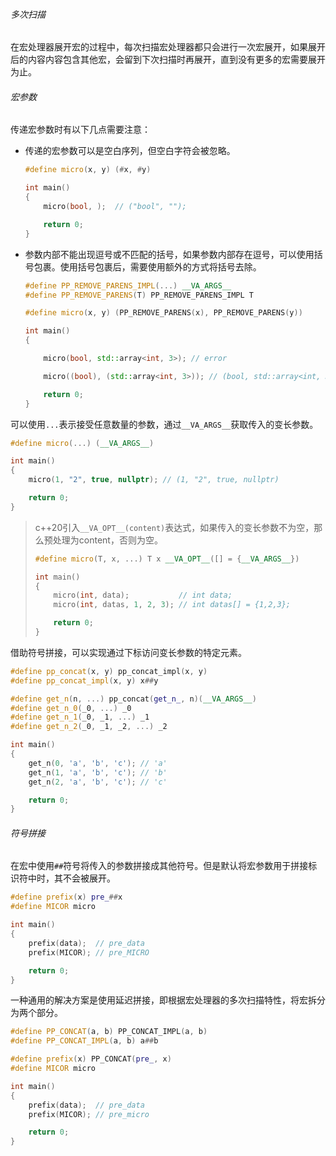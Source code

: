 ###### 多次扫描

在宏处理器展开宏的过程中，每次扫描宏处理器都只会进行一次宏展开，如果展开后的内容内容包含其他宏，会留到下次扫描时再展开，直到没有更多的宏需要展开为止。

###### 宏参数

传递宏参数时有以下几点需要注意：

*   传递的宏参数可以是空白序列，但空白字符会被忽略。

    ```cpp
    #define micro(x, y) (#x, #y)
    
    int main()
    {
        micro(bool, );	// ("bool", "");
    
        return 0;
    }
    ```

*   参数内部不能出现逗号或不匹配的括号，如果参数内部存在逗号，可以使用括号包裹。使用括号包裹后，需要使用额外的方式将括号去除。

    ```cpp
    #define PP_REMOVE_PARENS_IMPL(...) __VA_ARGS__
    #define PP_REMOVE_PARENS(T) PP_REMOVE_PARENS_IMPL T
    
    #define micro(x, y) (PP_REMOVE_PARENS(x), PP_REMOVE_PARENS(y))
    
    int main()
    {
    
        micro(bool, std::array<int, 3>); // error
    
        micro((bool), (std::array<int, 3>)); // (bool, std::array<int, 3>)
    
        return 0;
    }
    ```

可以使用`...`表示接受任意数量的参数，通过`__VA_ARGS__`获取传入的变长参数。

```cpp
#define micro(...) (__VA_ARGS__)

int main()
{
    micro(1, "2", true, nullptr); // (1, "2", true, nullptr)

    return 0;
}
```

>   c++20引入`__VA_OPT__(content)`表达式，如果传入的变长参数不为空，那么预处理为content，否则为空。
>
>   ```cpp
>   #define micro(T, x, ...) T x __VA_OPT__([] = {__VA_ARGS__})
>   
>   int main()
>   {
>       micro(int, data);           // int data;
>       micro(int, datas, 1, 2, 3); // int datas[] = {1,2,3};
>   
>       return 0;
>   }
>   ```

借助符号拼接，可以实现通过下标访问变长参数的特定元素。

```cpp
#define pp_concat(x, y) pp_concat_impl(x, y)
#define pp_concat_impl(x, y) x##y

#define get_n(n, ...) pp_concat(get_n_, n)(__VA_ARGS__)
#define get_n_0(_0, ...) _0
#define get_n_1(_0, _1, ...) _1
#define get_n_2(_0, _1, _2, ...) _2

int main()
{
    get_n(0, 'a', 'b', 'c'); // 'a'
    get_n(1, 'a', 'b', 'c'); // 'b'
    get_n(2, 'a', 'b', 'c'); // 'c'

    return 0;
}
```

###### 符号拼接

在宏中使用`##`符号将传入的参数拼接成其他符号。但是默认将宏参数用于拼接标识符中时，其不会被展开。

```cpp
#define prefix(x) pre_##x
#define MICOR micro

int main()
{
    prefix(data);  // pre_data
    prefix(MICOR); // pre_MICRO

    return 0;
}
```

一种通用的解决方案是使用延迟拼接，即根据宏处理器的多次扫描特性，将宏拆分为两个部分。

```cpp
#define PP_CONCAT(a, b) PP_CONCAT_IMPL(a, b)
#define PP_CONCAT_IMPL(a, b) a##b

#define prefix(x) PP_CONCAT(pre_, x)
#define MICOR micro

int main()
{
    prefix(data);  // pre_data
    prefix(MICOR); // pre_micro

    return 0;
}
```



